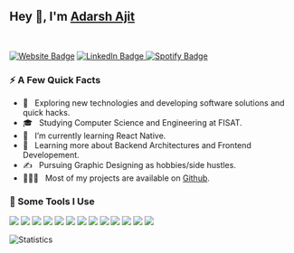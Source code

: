 <h2>Hey 👋, I'm <a href="https://adarshajit.me/">Adarsh Ajit</a></h2>
<br/>
<div align="left"> 
<p>
<a href="https://adarshajit.me">
<img src="https://img.shields.io/badge/-adarshajit.me-4E69C8?style=flat-square&amp;labelColor=4E69C8&amp;logo=Firefox&amp;link=https://adarshajit.me" alt="Website Badge"></a>

<a href="https://www.linkedin.com/in/adarsh-ajit-2aaa5b1a5/">
<img src="https://img.shields.io/badge/-@adarshajit-0077B5?style=flat-square&amp;labelColor=0077B5&amp;logo=LinkedIn&amp;link=https://www.linkedin.com/in/adarsh-ajit-2aaa5b1a5/" alt="LinkedIn Badge">
</a>


<a href="https://open.spotify.com/user/eci71pqsbzrihn86wed0q5r4w?si=1OjxnadTTuWq1HJHesKvMw">
<img src="https://img.shields.io/badge/-@adarsh_ajit-1ED760?style=flat-square&amp;labelColor=fff&amp;logo=Spotify&amp;link=https://open.spotify.com/user/eci71pqsbzrihn86wed0q5r4w?si=1OjxnadTTuWq1HJHesKvMw" alt="Spotify Badge">
</a>
</p>

  <h3>⚡️ A Few Quick Facts</h3>

- 🤔 &nbsp; Exploring new technologies and developing software solutions and quick hacks.
- 🎓 &nbsp; Studying Computer Science and Engineering at FISAT.
- 💼 &nbsp; I’m currently learning React Native.
- 🌱 &nbsp; Learning more about Backend Architectures and Frontend Developement.
- ✍️ &nbsp; Pursuing Graphic Designing as hobbies/side hustles.
- 👨🏻‍💻 &nbsp; Most of my projects are available on <a href="https://github.com/adarshajit">Github</a>.</li>

</div>

<div>
  <h3> 🚀 Some Tools I Use </h3>
  
![](https://img.shields.io/badge/HTML5-E34F26?style=for-the-badge&logo=html5&logoColor=white)
![](https://img.shields.io/badge/JavaScript-F7DF1E?style=for-the-badge&logo=javascript&logoColor=black)
![](https://img.shields.io/badge/Node.js-43853D?style=for-the-badge&logo=node.js&logoColor=white)
![](https://img.shields.io/badge/CSS3-1572B6?style=for-the-badge&logo=css3&logoColor=white)
![](https://img.shields.io/badge/Markdown-000000?style=for-the-badge&logo=markdown&logoColor=white)
![](https://img.shields.io/badge/Express.js-404D59?style=for-the-badge)
![](https://img.shields.io/badge/React-20232A?style=for-the-badge&logo=react&logoColor=61DAFB)
![](https://img.shields.io/badge/Tailwind_CSS-38B2AC?style=for-the-badge&logo=tailwind-css&logoColor=white)
![](https://img.shields.io/badge/Bootstrap-563D7C?style=for-the-badge&logo=bootstrap&logoColor=white)
![](https://img.shields.io/badge/Netlify-00C7B7?style=for-the-badge&logo=netlify&logoColor=white)
![](https://img.shields.io/badge/MongoDB-4EA94B?style=for-the-badge&logo=mongodb&logoColor=white)
![](https://img.shields.io/badge/Google_Cloud-4285F4?style=for-the-badge&logo=google-cloud&logoColor=white)
![](https://img.shields.io/badge/figma-0AC97F?style=for-the-badge&logo=figma&logoColor=white)

  <img align="center" src="https://github-readme-stats.vercel.app/api?username=adarshajit&show_icons=true&title_color=fff&icon_color=79ff97&text_color=9f9f9f&bg_color=151515" alt="Statistics"/>
 

</div>

